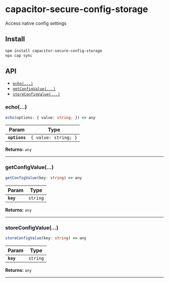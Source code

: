 # capacitor-secure-config-storage

Access native config settings

## Install

```bash
npm install capacitor-secure-config-storage
npx cap sync
```

## API

<docgen-index>

* [`echo(...)`](#echo)
* [`getConfigValue(...)`](#getconfigvalue)
* [`storeConfigValue(...)`](#storeconfigvalue)

</docgen-index>

<docgen-api>
<!--Update the source file JSDoc comments and rerun docgen to update the docs below-->

### echo(...)

```typescript
echo(options: { value: string; }) => any
```

| Param         | Type                            |
| ------------- | ------------------------------- |
| **`options`** | <code>{ value: string; }</code> |

**Returns:** <code>any</code>

--------------------


### getConfigValue(...)

```typescript
getConfigValue(key: string) => any
```

| Param     | Type                |
| --------- | ------------------- |
| **`key`** | <code>string</code> |

**Returns:** <code>any</code>

--------------------


### storeConfigValue(...)

```typescript
storeConfigValue(key: string) => any
```

| Param     | Type                |
| --------- | ------------------- |
| **`key`** | <code>string</code> |

**Returns:** <code>any</code>

--------------------

</docgen-api>

